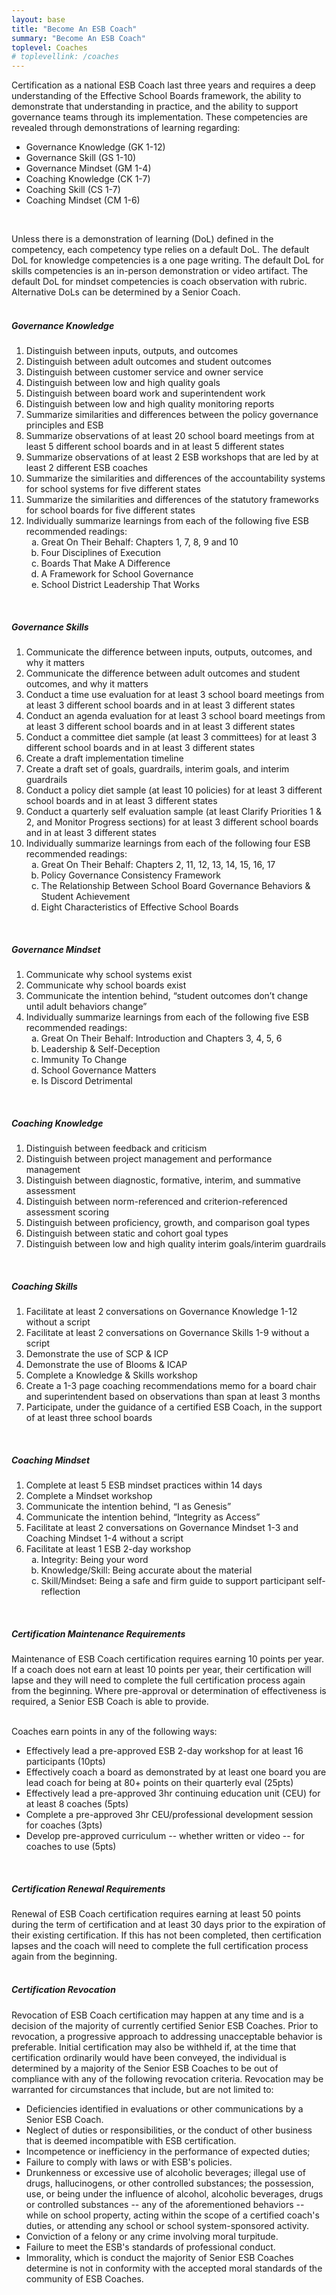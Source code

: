 ```yaml
---
layout: base
title: "Become An ESB Coach"
summary: "Become An ESB Coach"
toplevel: Coaches
# toplevellink: /coaches
---
```


Certification as a national ESB Coach last three years and requires a deep understanding of the Effective School Boards framework, 
the ability to demonstrate that understanding in practice, and the ability to support governance teams through its implementation. 
These competencies are revealed through demonstrations of learning regarding:
<ul>
  <li>Governance Knowledge (GK 1-12)</li>
  <li>Governance Skill (GS 1-10) </li>
  <li>Governance Mindset (GM 1-4)</li>
  <li>Coaching Knowledge (CK 1-7)</li>
  <li>Coaching Skill (CS 1-7)</li>
  <li>Coaching Mindset (CM 1-6)</li> 
</ul><br />

Unless there is a 
demonstration of learning (DoL) defined in the competency, each competency type relies on a default DoL. The default DoL for 
knowledge competencies is a one page writing. The default DoL for skills competencies is an in-person demonstration or video artifact. The default 
DoL for mindset competencies is coach observation with rubric. Alternative DoLs can be determined by a Senior Coach.
<br/><br/>

<h5>Governance Knowledge</h5>
<ol>
<li>Distinguish between inputs, outputs, and outcomes</li>
<li>Distinguish between adult outcomes and student outcomes</li>
<li>Distinguish between customer service and owner service</li>
<li>Distinguish between low and high quality goals</li>
<li>Distinguish between board work and superintendent work</li>
<li>Distinguish between low and high quality monitoring reports</li>
<li>Summarize similarities and differences between the policy governance principles and ESB
<li>Summarize observations of at least 20 school board meetings from at least 5 different school boards and in at least 5 different states</li>
<li>Summarize observations of at least 2 ESB workshops that are led by at least 2 different ESB coaches</li>
<li>Summarize the similarities and differences of the accountability systems for school systems for five different states</li>
<li>Summarize the similarities and differences of the statutory frameworks for school boards for five different states</li>
<li>Individually summarize learnings from each of the following five ESB recommended readings:<ol type="a">
<li>Great On Their Behalf: Chapters 1, 7, 8, 9 and 10</li>
<li>Four Disciplines of Execution</li>
<li>Boards That Make A Difference</li>
<li>A Framework for School Governance</li>
<li>School District Leadership That Works</li>
</ol></li>
</ol><br /> 

<h5>Governance Skills</h5>
<ol>
<li>Communicate the difference between inputs, outputs, outcomes, and why it matters</li>
<li>Communicate the difference between adult outcomes and student outcomes, and why it matters</li>
<li>Conduct a time use evaluation for at least 3 school board meetings from at least 3 different school boards and in at least 3 different states</li>
<li>Conduct an agenda evaluation for at least 3 school board meetings from at least 3 different school boards and in at least 3 different states</li>
<li>Conduct a committee diet sample (at least 3 committees) for at least 3 different school boards and in at least 3 different states</li>
<li>Create a draft implementation timeline</li>
<li>Create a draft set of goals, guardrails, interim goals, and interim guardrails</li>
<li>Conduct a policy diet sample (at least 10 policies) for at least 3 different school boards and in at least 3 different states</li>
<li>Conduct a quarterly self evaluation sample (at least Clarify Priorities 1 & 2, and Monitor Progress sections) for at least 3 different school boards and in at least 3 different states</li>
<li>Individually summarize learnings from each of the following four ESB recommended readings:<ol type="a">
  <li>Great On Their Behalf: Chapters 2, 11, 12, 13, 14, 15, 16, 17</li>
  <li>Policy Governance Consistency Framework</li>
  <li>The Relationship Between School Board Governance Behaviors & Student Achievement</li>
  <li>Eight Characteristics of Effective School Boards</li>
</ol></li>
</ol><br/>

<h5>Governance Mindset</h5>
<ol>
<li>Communicate why school systems exist</li>
<li>Communicate why school boards exist</li>
<li>Communicate the intention behind, “student outcomes don’t change until adult behaviors change”</li>
<li>Individually summarize learnings from each of the following five ESB recommended readings:<ol type="a">
  <li>Great On Their Behalf: Introduction and Chapters 3, 4, 5, 6</li>
  <li>Leadership & Self-Deception</li>
  <li>Immunity To Change</li>
  <li>School Governance Matters</li>
  <li>Is Discord Detrimental</li>
</ol></li>
</ol><br/>

<h5>Coaching Knowledge</h5>
<ol>
<li>Distinguish between feedback and criticism</li>
<li>Distinguish between project management and performance management </li>
<li>Distinguish between diagnostic, formative, interim, and summative assessment</li>
<li>Distinguish between norm-referenced and criterion-referenced assessment scoring</li>
<li>Distinguish between proficiency, growth, and comparison goal types</li>
<li>Distinguish between static and cohort goal types</li>
<li>Distinguish between low and high quality interim goals/interim guardrails</li>
</ol><br/>

<h5>Coaching Skills</h5>
<ol>
<li>Facilitate at least 2 conversations on Governance Knowledge 1-12 without a script</li>
<li>Facilitate at least 2 conversations on Governance Skills 1-9 without a script</li>
<li>Demonstrate the use of SCP & ICP</li>
<li>Demonstrate the use of Blooms & ICAP</li>
<li>Complete a Knowledge & Skills workshop</li>
<li>Create a 1-3 page coaching recommendations memo for a board chair and superintendent based on observations than span at least 3 months</li>
<li>Participate, under the guidance of a certified ESB Coach, in the support of at least three school boards</li>
</ol><br/>

<h5>Coaching Mindset</h5>
<ol>
<li>Complete at least 5 ESB mindset practices within 14 days</li>
<li>Complete a Mindset workshop</li>
<li>Communicate the intention behind, “I as Genesis”</li>
<li>Communicate the intention behind, “Integrity as Access”</li>
<li>Facilitate at least 2 conversations on Governance Mindset 1-3 and Coaching Mindset 1-4 without a script</li>
<li>Facilitate at least 1 ESB 2-day workshop
  <ol type="a">
<li>Integrity: Being your word</li>
<li>Knowledge/Skill: Being accurate about the material</li>
<li>Skill/Mindset: Being a safe and firm guide to support participant self-reflection</li>
</ol>
</li>
</ol><br/>


<h5>Certification Maintenance Requirements</h5>
Maintenance of ESB Coach certification requires earning 10 points per year. If a coach does not earn at least 10 points per 
year, their certification will lapse and they will need to complete the full certification process again from the beginning. 
Where pre-approval or determination of effectiveness is required, a Senior ESB Coach is able to provide.
<br/><br/>

Coaches earn points in any of the following ways:
<ul>
<li>Effectively lead a pre-approved ESB 2-day workshop for at least 16 participants (10pts)</li>
<li>Effectively coach a board as demonstrated by at least one board you are lead coach for being at 80+ points on their quarterly eval (25pts)</li>
<li>Effectively lead a pre-approved 3hr continuing education unit (CEU) for at least 8 coaches (5pts)</li>
<li>Complete a pre-approved 3hr CEU/professional development session for coaches (3pts)</li>
<li>Develop pre-approved curriculum -- whether written or video -- for coaches to use (5pts)</li>
</ul><br/>


<h5>Certification Renewal Requirements</h5>
Renewal of ESB Coach certification requires earning at least 50 points during the term of certification and at least 30 
days prior to the expiration of their existing certification. If this has not been completed, then certification lapses and 
the coach will need to complete the full certification process again from the beginning.
  <br/><br/>



<h5>Certification Revocation</h5>
Revocation of ESB Coach certification may happen at any time and is a decision of the majority of currently certified Senior 
ESB Coaches. Prior to revocation, a progressive approach to addressing unacceptable behavior is preferable. Initial certification may also 
be withheld if, at the time that certification ordinarily would have been conveyed, the individual is determined by a majority of the 
Senior ESB Coaches to be out of compliance with any of the following revocation criteria. Revocation may be warranted for circumstances 
that include, but are not limited to:
<ul>
  <li>Deficiencies identified in evaluations or other communications by a Senior ESB Coach.</li>
  <li>Neglect of duties or responsibilities, or the conduct of other business that is deemed incompatible with ESB certification.</li>
  <li>Incompetence or inefficiency in the performance of expected duties;</li>
  <li>Failure to comply with laws or with ESB's policies.</li>
  <li>Drunkenness or excessive use of alcoholic beverages; illegal use of drugs, hallucinogens, or other controlled substances; 
 the possession, use, or being under the influence of alcohol, alcoholic beverages, drugs or controlled substances -- any of the aforementioned behaviors -- while 
on school property, acting within the scope of a certified coach's duties, or attending any school or school system-sponsored activity.</li>
  <li>Conviction of a felony or any crime involving moral turpitude.</li>
  <li>Failure to meet the ESB's standards of professional conduct.</li>
  <li>Immorality, which is conduct the majority of Senior ESB Coaches determine is not in conformity with the accepted moral 
standards of the community of ESB Coaches.</li>

</ul>
 
 
